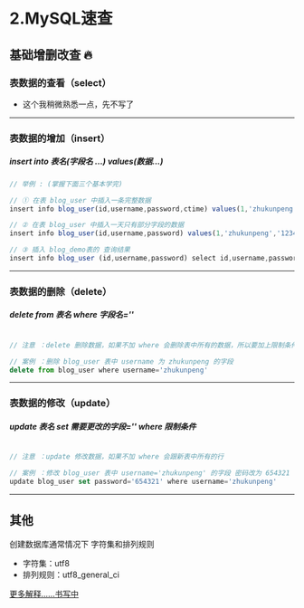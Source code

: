 # 2.MySQL速查

## 基础增删改查 🔥

### 表数据的查看（select）

- 这个我稍微熟悉一点，先不写了

---

### 表数据的增加（insert）

##### insert into 表名(字段名 ...) values(数据...)

```javascript
// 举例 : (掌握下面三个基本学完)

// ① 在表 blog_user 中插入一条完整数据
insert info blog_user(id,username,password,ctime) values(1,'zhukunpeng','123456','2018-11-23');

// ② 在表 blog_user 中插入一天只有部分字段的数据
insert info blog_user(id,username,password) values(1,'zhukunpeng','123456');

// ③ 插入 blog_demo表的 查询结果
insert info blog_user (id,username,password) select id,username,password from blog_demo
```

---

### 表数据的删除（delete）

##### delete from 表名 where 字段名=''

```javascript

// 注意 ：delete 删除数据，如果不加 where 会删除表中所有的数据，所以要加上限制条件 where

// 案例 ：删除 blog_user 表中 username 为 zhukunpeng 的字段
delete from blog_user where username='zhukunpeng'

```

---

### 表数据的修改（update）

##### update 表名 set 需要更改的字段='' where 限制条件

```javascript

// 注意 ：update 修改数据，如果不加 where 会跟新表中所有的行

// 案例 ：修改 blog_user 表中 username='zhukunpeng' 的字段 密码改为 654321
update blog_user set password='654321' where username='zhukunpeng'

```

---

## 其他

创建数据库通常情况下 字符集和排列规则
  - 字符集：utf8 
  - 排列规则：utf8_general_ci

[更多解释......书写中]()
